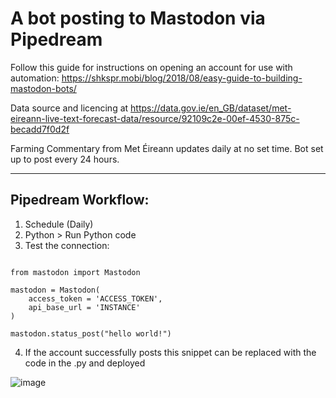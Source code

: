 # A bot posting to Mastodon via Pipedream

Follow this guide for instructions on opening an account for use with automation: https://shkspr.mobi/blog/2018/08/easy-guide-to-building-mastodon-bots/

Data source and licencing at https://data.gov.ie/en_GB/dataset/met-eireann-live-text-forecast-data/resource/92109c2e-00ef-4530-875c-becadd7f0d2f

Farming Commentary from Met Éireann updates daily at no set time. Bot set up to post every 24 hours.

---
## Pipedream Workflow:
1. Schedule (Daily)
2. Python > Run Python code
3. Test the connection:

```

from mastodon import Mastodon

mastodon = Mastodon(
    access_token = 'ACCESS_TOKEN',
    api_base_url = 'INSTANCE'
)

mastodon.status_post("hello world!")

``` 

4. If the account successfully posts this snippet can be replaced with the code in the .py and deployed


![image](https://github.com/cam-gits/Drying-Bot/assets/136761134/8a1b6f00-3f53-4086-9eb4-f7c71b844896)
